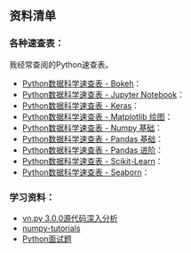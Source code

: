 ## 资料清单
### 各种速查表：

我经常查阅的Python速查表。

- [Python数据科学速查表 - Bokeh](https://github.com/zlphacharlie/Learn_Python3/blob/main/information/cheatsheet/Python%E6%95%B0%E6%8D%AE%E7%A7%91%E5%AD%A6%E9%80%9F%E6%9F%A5%E8%A1%A8%20-%20Bokeh.pdf)：
- [Python数据科学速查表 - Jupyter Notebook](https://github.com/zlphacharlie/Learn_Python3/blob/main/information/cheatsheet/Python%E6%95%B0%E6%8D%AE%E7%A7%91%E5%AD%A6%E9%80%9F%E6%9F%A5%E8%A1%A8%20-%20Jupyter%20Notebook.pdf)：
- [Python数据科学速查表 - Keras](https://github.com/zlphacharlie/Learn_Python3/blob/main/information/cheatsheet/Python%E6%95%B0%E6%8D%AE%E7%A7%91%E5%AD%A6%E9%80%9F%E6%9F%A5%E8%A1%A8%20-%20Keras.pdf)：
- [Python数据科学速查表 - Matplotlib 绘图](https://github.com/zlphacharlie/Learn_Python3/blob/main/information/cheatsheet/Python%E6%95%B0%E6%8D%AE%E7%A7%91%E5%AD%A6%E9%80%9F%E6%9F%A5%E8%A1%A8%20-%20Matplotlib%20%E7%BB%98%E5%9B%BE.pdf)：
- [Python数据科学速查表 - Numpy 基础](https://github.com/zlphacharlie/Learn_Python3/blob/main/information/cheatsheet/Python%E6%95%B0%E6%8D%AE%E7%A7%91%E5%AD%A6%E9%80%9F%E6%9F%A5%E8%A1%A8%20-%20Numpy%20%E5%9F%BA%E7%A1%80.pdf)：
- [Python数据科学速查表 - Pandas 基础](https://github.com/zlphacharlie/Learn_Python3/blob/main/information/cheatsheet/Python%E6%95%B0%E6%8D%AE%E7%A7%91%E5%AD%A6%E9%80%9F%E6%9F%A5%E8%A1%A8%20-%20Pandas%20%E5%9F%BA%E7%A1%80.pdf)：
- [Python数据科学速查表 - Pandas 进阶](https://github.com/zlphacharlie/Learn_Python3/blob/main/information/cheatsheet/Python%E6%95%B0%E6%8D%AE%E7%A7%91%E5%AD%A6%E9%80%9F%E6%9F%A5%E8%A1%A8%20-%20Pandas%20%E8%BF%9B%E9%98%B6.pdf)：
- [Python数据科学速查表 - Scikit-Learn](https://github.com/zlphacharlie/Learn_Python3/blob/main/information/cheatsheet/Python%E6%95%B0%E6%8D%AE%E7%A7%91%E5%AD%A6%E9%80%9F%E6%9F%A5%E8%A1%A8%20-%20Scikit-Learn.pdf)：
- [Python数据科学速查表 - Seaborn](https://github.com/zlphacharlie/Learn_Python3/blob/main/information/cheatsheet/Python%E6%95%B0%E6%8D%AE%E7%A7%91%E5%AD%A6%E9%80%9F%E6%9F%A5%E8%A1%A8%20-%20Seaborn.pdf)：

### 学习资料：
- [vn.py 3.0.0源代码深入分析](https://github.com/zlphacharlie/Learn_Python3/blob/main/information/vn.py%203.0.0%E6%BA%90%E4%BB%A3%E7%A0%81%E6%B7%B1%E5%85%A5%E5%88%86%E6%9E%90.pdf)
- [numpy-tutorials](https://github.com/zlphacharlie/Learn_Python3/blob/main/information/numpy-tutorials.pdf)
- [Python面试题](https://github.com/zlphacharlie/Learn_Python3/blob/main/information/Python%E9%9D%A2%E8%AF%95%E9%A2%98.pdf)
